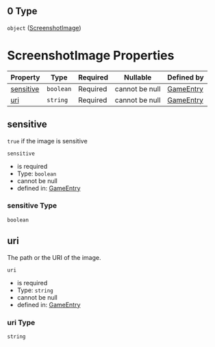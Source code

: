 ## 0 Type

`object` ([ScreenshotImage](game-properties-screenshots-items-oneof-screenshotimage.md))

# ScreenshotImage Properties

| Property                | Type      | Required | Nullable       | Defined by                                                                                                                                                          |
| :---------------------- | --------- | -------- | -------------- | :------------------------------------------------------------------------------------------------------------------------------------------------------------------ |
| [sensitive](#sensitive) | `boolean` | Required | cannot be null | [GameEntry](game-properties-screenshots-items-oneof-screenshotimage-properties-sensitive.md "undefined#/properties/screenshots/items/oneOf/0/properties/sensitive") |
| [uri](#uri)             | `string`  | Required | cannot be null | [GameEntry](game-properties-screenshots-items-oneof-screenshotimage-properties-uri.md "undefined#/properties/screenshots/items/oneOf/0/properties/uri")             |

## sensitive

`true` if the image is sensitive


`sensitive`

-   is required
-   Type: `boolean`
-   cannot be null
-   defined in: [GameEntry](game-properties-screenshots-items-oneof-screenshotimage-properties-sensitive.md "undefined#/properties/screenshots/items/oneOf/0/properties/sensitive")

### sensitive Type

`boolean`

## uri

The path or the URI of the image.


`uri`

-   is required
-   Type: `string`
-   cannot be null
-   defined in: [GameEntry](game-properties-screenshots-items-oneof-screenshotimage-properties-uri.md "undefined#/properties/screenshots/items/oneOf/0/properties/uri")

### uri Type

`string`
